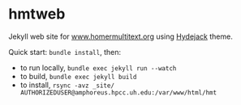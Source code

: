 # hmtweb


Jekyll web site for www.homermultitext.org using [Hydejack](https://hydejack.com/docs/) theme.

Quick start: `bundle install`, then:

-  to run locally, `bundle exec jekyll run --watch`
-  to build, `bundle exec jekyll build`
-  to install, `rsync -avz _site/ AUTHORIZEDUSER@amphoreus.hpcc.uh.edu:/var/www/html/hmt`
